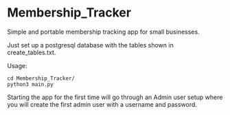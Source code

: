 # Membership_Tracker
Simple and portable membership tracking app for small businesses.

Just set up a postgresql database with the tables shown in create_tables.txt.

Usage:
```
cd Membership_Tracker/
python3 main.py
```

Starting the app for the first time will go through an Admin user setup where you will create the first admin user with a username and password.
